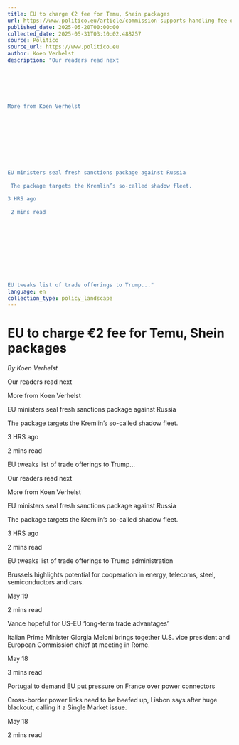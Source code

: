 ```yaml
---
title: EU to charge €2 fee for Temu, Shein packages
url: https://www.politico.eu/article/commission-supports-handling-fee-on-small-packages/?utm_source=RSS_Feed&utm_medium=RSS&utm_campaign=RSS_Syndication
published_date: 2025-05-20T00:00:00
collected_date: 2025-05-31T03:10:02.488257
source: Politico
source_url: https://www.politico.eu
author: Koen Verhelst
description: "Our readers read next 
 
 
 
 
 
 
More from Koen Verhelst 
 
 
 
 
 
 
 
 
 
EU ministers seal fresh sanctions package against Russia 
 
 The package targets the Kremlin’s so-called shadow fleet. 
 
3 HRS ago 
 
 2 mins read 
 
 
 
 
 
 
 
 
 
 
EU tweaks list of trade offerings to Trump..."
language: en
collection_type: policy_landscape
---
```


# EU to charge €2 fee for Temu, Shein packages

*By Koen Verhelst*

Our readers read next 
 
 
 
 
 
 
More from Koen Verhelst 
 
 
 
 
 
 
 
 
 
EU ministers seal fresh sanctions package against Russia 
 
 The package targets the Kremlin’s so-called shadow fleet. 
 
3 HRS ago 
 
 2 mins read 
 
 
 
 
 
 
 
 
 
 
EU tweaks list of trade offerings to Trump...

Our readers read next

More from Koen Verhelst

EU ministers seal fresh sanctions package against Russia 
 
 The package targets the Kremlin’s so-called shadow fleet. 
 
3 HRS ago 
 
 2 mins read

EU tweaks list of trade offerings to Trump administration 
 
 Brussels highlights potential for cooperation in energy, telecoms, steel, semiconductors and cars. 
 
May 19 
 
 2 mins read

Vance hopeful for US-EU ‘long-term trade advantages’ 
 
 Italian Prime Minister Giorgia Meloni brings together U.S. vice president and European Commission chief at meeting in Rome. 
 
May 18 
 
 3 mins read

Portugal to demand EU put pressure on France over power connectors 
 
 Cross-border power links need to be beefed up, Lisbon says after huge blackout, calling it a Single Market issue. 
 
May 18 
 
 2 mins read